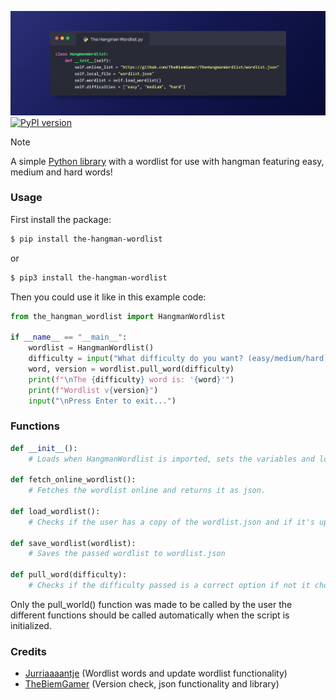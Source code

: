 ![Screenshot of code](assets/10015-io-code-screenshot.png)
[![PyPI version](https://badge.fury.io/py/the-hangman-wordlist.svg)](https://badge.fury.io/py/the-hangman-wordlist)
> [!NOTE]
> A simple [Python library](https://pypi.org/project/the-hangman-wordlist/) with a wordlist for use with hangman featuring easy, medium and hard words!

### Usage
First install the package:
```bash
$ pip install the-hangman-wordlist
```
or
```bash
$ pip3 install the-hangman-wordlist
```
Then you could use it like in this example code:
```py
from the_hangman_wordlist import HangmanWordlist

if __name__ == "__main__":
    wordlist = HangmanWordlist()
    difficulty = input("What difficulty do you want? (easy/medium/hard): ")
    word, version = wordlist.pull_word(difficulty)
    print(f"\nThe {difficulty} word is: '{word}'")
    print(f"Wordlist v{version}")
    input("\nPress Enter to exit...")
```

### Functions
```py
def __init__():
    # Loads when HangmanWordlist is imported, sets the variables and loads the wordlist with the load_wordlist() function.
    
def fetch_online_wordlist():
    # Fetches the wordlist online and returns it as json.

def load_wordlist():
    # Checks if the user has a copy of the wordlist.json and if it's up to date and then downloads it if necessary with the save_wordlist() function.

def save_wordlist(wordlist):
    # Saves the passed wordlist to wordlist.json

def pull_word(difficulty):
    # Checks if the difficulty passed is a correct option if not it chooses a random difficulty and then it returns a random word from the chosen difficulty and the wordlist version.
```
Only the pull_world() function was made to be called by the user the different functions should be called automatically when the script is initialized.

### Credits
- [Jurriaaaantje](https://github.com/Jurriaaaantje) (Wordlist words and update wordlist functionality)
- [TheBiemGamer](https://github.com/TheBiemGamer) (Version check, json functionality and library)
